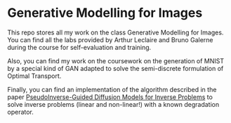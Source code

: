 # Generative Modelling for Images

This repo stores all my work on the class Generative Modelling for Images. You can find all the labs provided by Arthur Leclaire and 
Bruno Galerne during the course for self-evaluation and training.

Also, you can find my work on the coursework on the generation of MNIST by a special kind of 
GAN adapted to solve the semi-discrete formulation of Optimal Transport.

Finally, you can find an implementation of the algorithm described in the paper [ PseudoInverse-Guided Diffusion Models for Inverse Problems](https://openreview.net/pdf?id=9_gsMA8MRKQ) to solve 
inverse problems (linear and non-linear!) with a known degradation operator.